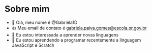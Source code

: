 # Sobre mim
- 👋 Olá, meu nome é @Gabriela1D
- :+1: Meu email de contato é gabriela.paiva.gomes@escola.pr.gov.br
- 🌱 Eu estou interessada a aprender novas linguagens
- 💞️ Eu estou aprendendo a programar recentemente a linguagem JavaScript e Scratch

<!---
Gabriela1D/Gabriela1D is a ✨ special ✨ repository because its `README.md` (this file) appears on your GitHub profile.
You can click the Preview link to take a look at your changes.
--->
